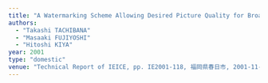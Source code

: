 ```yaml
---
title: "A Watermarking Scheme Allowing Desired Picture Quality for Broadcast Monitoring"
authors:
  - "Takashi TACHIBANA"
  - "Masaaki FUJIYOSHI"
  - "Hitoshi KIYA"
year: 2001
type: "domestic"
venue: "Technical Report of IEICE, pp. IE2001-118, 福岡県春日市, 2001-11-01."
---
```

